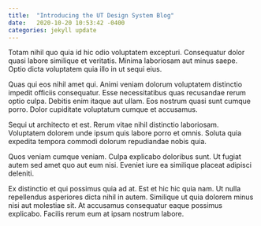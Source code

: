 ```yaml
---
title:  "Introducing the UT Design System Blog"
date:   2020-10-20 10:53:42 -0400
categories: jekyll update
---
```




Totam nihil quo quia id hic odio voluptatem excepturi. Consequatur dolor quasi labore similique et veritatis. Minima laboriosam aut minus saepe. Optio dicta voluptatem quia illo in ut sequi eius.

Quas qui eos nihil amet qui. Animi veniam dolorum voluptatem distinctio impedit officiis consequatur. Esse necessitatibus quas recusandae rerum optio culpa. Debitis enim itaque aut ullam. Eos nostrum quasi sunt cumque porro. Dolor cupiditate voluptatum cumque et accusamus.

Sequi ut architecto et est. Rerum vitae nihil distinctio laboriosam. Voluptatem dolorem unde ipsum quis labore porro et omnis. Soluta quia expedita tempora commodi dolorum repudiandae nobis quia.

Quos veniam cumque veniam. Culpa explicabo doloribus sunt. Ut fugiat autem sed amet quo aut eum nisi. Eveniet iure ea similique placeat adipisci deleniti.

Ex distinctio et qui possimus quia ad at. Est et hic hic quia nam. Ut nulla repellendus asperiores dicta nihil in autem. Similique ut quia dolorem minus nisi aut molestiae sit. At accusamus consequatur eaque possimus explicabo. Facilis rerum eum at ipsam nostrum labore.